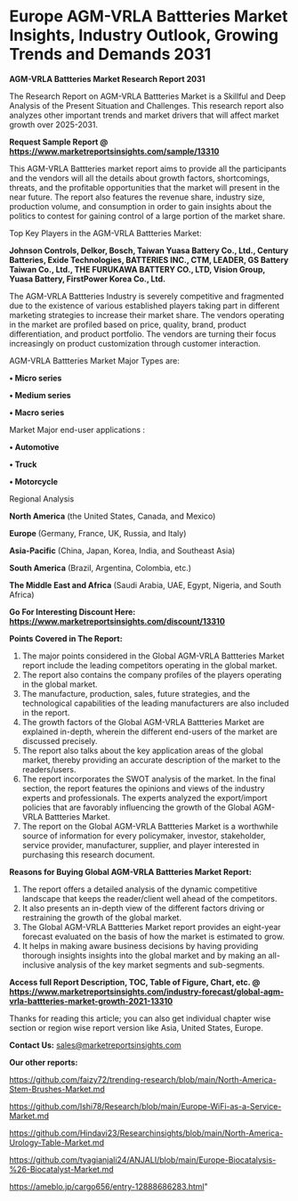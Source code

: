# Europe AGM-VRLA Battteries Market Insights, Industry Outlook, Growing Trends and Demands 2031

<strong>AGM-VRLA Battteries Market Research Report 2031</strong>

The Research Report on AGM-VRLA Battteries Market is a Skillful and Deep Analysis of the Present Situation and Challenges. This research report also analyzes other important trends and market drivers that will affect market growth over 2025-2031.

<strong>Request Sample Report @ <a href=https://www.marketreportsinsights.com/sample/13310>https://www.marketreportsinsights.com/sample/13310</a></strong>

This AGM-VRLA Battteries market report aims to provide all the participants and the vendors will all the details about growth factors, shortcomings, threats, and the profitable opportunities that the market will present in the near future. The report also features the revenue share, industry size, production volume, and consumption in order to gain insights about the politics to contest for gaining control of a large portion of the market share.

Top Key Players in the AGM-VRLA Battteries Market:

<strong>Johnson Controls, Delkor, Bosch, Taiwan Yuasa Battery Co., Ltd., Century Batteries, Exide Technologies, BATTERIES INC., CTM, LEADER, GS Battery Taiwan Co., Ltd., THE FURUKAWA BATTERY CO., LTD, Vision Group, Yuasa Battery, FirstPower Korea Co., Ltd.</strong>

The AGM-VRLA Battteries Industry is severely competitive and fragmented due to the existence of various established players taking part in different marketing strategies to increase their market share. The vendors operating in the market are profiled based on price, quality, brand, product differentiation, and product portfolio. The vendors are turning their focus increasingly on product customization through customer interaction.

AGM-VRLA Battteries Market Major Types are:

<strong>• Micro series

• Medium series

• Macro series</strong>

Market Major end-user applications :

<strong>• Automotive

• Truck

• Motorcycle</strong>

Regional Analysis

</u><strong><b>North America</b></strong> (the United States, Canada, and Mexico)

<strong><b>Europe </b></strong>(Germany, France, UK, Russia, and Italy)

<strong><b>Asia-Pacific</b></strong> (China, Japan, Korea, India, and Southeast Asia)

<strong><b>South America</b></strong> (Brazil, Argentina, Colombia, etc.)

<strong><b>The Middle East and Africa</b></strong> (Saudi Arabia, UAE, Egypt, Nigeria, and South Africa)

<strong>Go For Interesting Discount Here: <a href=https://www.marketreportsinsights.com/discount/13310>https://www.marketreportsinsights.com/discount/13310</a></strong>

<strong>Points Covered in The Report:</strong>
<ol>
  <li>The major points considered in the Global AGM-VRLA Battteries Market report include the leading competitors operating in the global market.</li>
  <li>The report also contains the company profiles of the players operating in the global market.</li>
  <li>The manufacture, production, sales, future strategies, and the technological capabilities of the leading manufacturers are also included in the report.</li>
  <li>The growth factors of the Global AGM-VRLA Battteries Market are explained in-depth, wherein the different end-users of the market are discussed precisely.</li>
  <li>The report also talks about the key application areas of the global market, thereby providing an accurate description of the market to the readers/users.</li>
  <li>The report incorporates the SWOT analysis of the market. In the final section, the report features the opinions and views of the industry experts and professionals. The experts analyzed the export/import policies that are favorably influencing the growth of the Global AGM-VRLA Battteries Market.</li>
  <li>The report on the Global AGM-VRLA Battteries Market is a worthwhile source of information for every policymaker, investor, stakeholder, service provider, manufacturer, supplier, and player interested in purchasing this research document.</li>
</ol>
<strong>Reasons for Buying Global AGM-VRLA Battteries Market Report:</strong>

<ol>
  <li>The report offers a detailed analysis of the dynamic competitive landscape that keeps the reader/client well ahead of the competitors.</li>
  <li>It also presents an in-depth view of the different factors driving or restraining the growth of the global market.</li>
  <li>The Global AGM-VRLA Battteries Market report provides an eight-year forecast evaluated on the basis of how the market is estimated to grow.</li>
  <li>It helps in making aware business decisions by having providing thorough insights insights into the global market and by making an all-inclusive analysis of the key market segments and sub-segments.</li>
</ol>
<strong>Access full Report Description, TOC, Table of Figure, Chart, etc. @ <a href=https://www.marketreportsinsights.com/industry-forecast/global-agm-vrla-battteries-market-growth-2021-13310>https://www.marketreportsinsights.com/industry-forecast/global-agm-vrla-battteries-market-growth-2021-13310</a></strong>


Thanks for reading this article; you can also get individual chapter wise section or region wise report version like Asia, United States, Europe.

<strong>Contact Us:</strong>
sales@marketreportsinsights.com

<strong>Our other reports:</strong>

<a href=https://github.com/faizy72/trending-research/blob/main/North-America-Stem-Brushes-Market.md>https://github.com/faizy72/trending-research/blob/main/North-America-Stem-Brushes-Market.md</a>

<a href=https://github.com/Ishi78/Research/blob/main/Europe-WiFi-as-a-Service-Market.md>https://github.com/Ishi78/Research/blob/main/Europe-WiFi-as-a-Service-Market.md</a>

<a href=https://github.com/Hindavi23/Researchinsights/blob/main/North-America-Urology-Table-Market.md>https://github.com/Hindavi23/Researchinsights/blob/main/North-America-Urology-Table-Market.md</a>

<a href=https://github.com/tyagianjali24/ANJALI/blob/main/Europe-Biocatalysis-%26-Biocatalyst-Market.md>https://github.com/tyagianjali24/ANJALI/blob/main/Europe-Biocatalysis-%26-Biocatalyst-Market.md</a>

<a href=https://ameblo.jp/cargo656/entry-12888686283.html>https://ameblo.jp/cargo656/entry-12888686283.html</a>"
